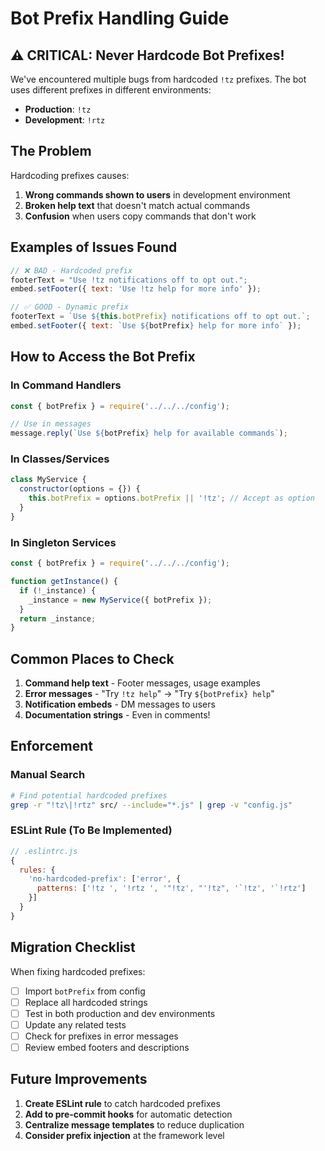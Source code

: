 # Bot Prefix Handling Guide

## ⚠️ CRITICAL: Never Hardcode Bot Prefixes!

We've encountered multiple bugs from hardcoded `!tz` prefixes. The bot uses different prefixes in different environments:
- **Production**: `!tz` 
- **Development**: `!rtz`

## The Problem

Hardcoding prefixes causes:
1. **Wrong commands shown to users** in development environment
2. **Broken help text** that doesn't match actual commands
3. **Confusion** when users copy commands that don't work

## Examples of Issues Found

```javascript
// ❌ BAD - Hardcoded prefix
footerText = "Use !tz notifications off to opt out.";
embed.setFooter({ text: 'Use !tz help for more info' });

// ✅ GOOD - Dynamic prefix
footerText = `Use ${this.botPrefix} notifications off to opt out.`;
embed.setFooter({ text: `Use ${botPrefix} help for more info` });
```

## How to Access the Bot Prefix

### In Command Handlers
```javascript
const { botPrefix } = require('../../../config');

// Use in messages
message.reply(`Use ${botPrefix} help for available commands`);
```

### In Classes/Services
```javascript
class MyService {
  constructor(options = {}) {
    this.botPrefix = options.botPrefix || '!tz'; // Accept as option
  }
}
```

### In Singleton Services
```javascript
const { botPrefix } = require('../../../config');

function getInstance() {
  if (!_instance) {
    _instance = new MyService({ botPrefix });
  }
  return _instance;
}
```

## Common Places to Check

1. **Command help text** - Footer messages, usage examples
2. **Error messages** - "Try `!tz help`" → "Try `${botPrefix} help`"
3. **Notification embeds** - DM messages to users
4. **Documentation strings** - Even in comments!

## Enforcement

### Manual Search
```bash
# Find potential hardcoded prefixes
grep -r "!tz\|!rtz" src/ --include="*.js" | grep -v "config.js"
```

### ESLint Rule (To Be Implemented)
```javascript
// .eslintrc.js
{
  rules: {
    'no-hardcoded-prefix': ['error', {
      patterns: ['!tz ', '!rtz ', '"!tz', "'!tz", '`!tz', '`!rtz']
    }]
  }
}
```

## Migration Checklist

When fixing hardcoded prefixes:
- [ ] Import `botPrefix` from config
- [ ] Replace all hardcoded strings
- [ ] Test in both production and dev environments
- [ ] Update any related tests
- [ ] Check for prefixes in error messages
- [ ] Review embed footers and descriptions

## Future Improvements

1. **Create ESLint rule** to catch hardcoded prefixes
2. **Add to pre-commit hooks** for automatic detection
3. **Centralize message templates** to reduce duplication
4. **Consider prefix injection** at the framework level